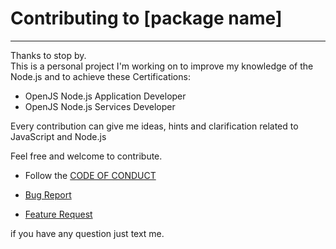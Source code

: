 # Contributing to [package name]

___

Thanks to stop by.  
This is a personal project I'm working on to improve my knowledge of the Node.js and to achieve these Certifications:

- OpenJS Node.js Application Developer
- OpenJS Node.js Services Developer

Every contribution can give me ideas, hints and clarification related to JavaScript and Node.js

Feel free and welcome to contribute.

- Follow the [CODE OF CONDUCT](https://github.com/simonedelpopolo/[packagename]/blob/main/.github/CODE_OF_CONDUCT.md)

- [Bug Report](https://github.com/simonedelpopolo/[packagename]/blob/main/.github/ISSUE_TEMPLATE/bug_report.md)

- [Feature Request](https://github.com/simonedelpopolo/[packagename]/blob/main/.github/ISSUE_TEMPLATE/feature_request.md)

if you have any question just text me.
